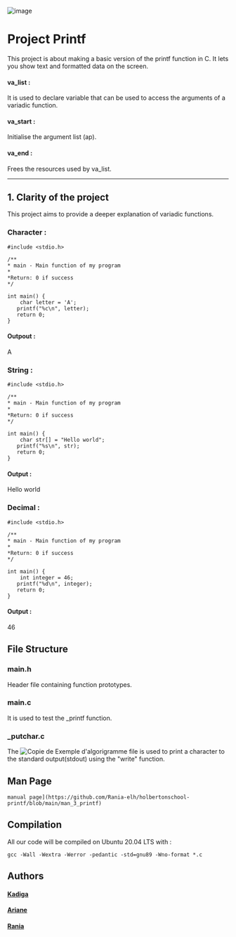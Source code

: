 ![image](https://github.com/user-attachments/assets/0dcd69da-1e4a-44ad-80c9-7076e68f92ea)
# Project Printf

This project is about making a basic version of the printf function in C. It lets you show text and formatted data on the screen.
#### va_list : 
It is used to declare variable that can be used to access the arguments of a variadic function.
#### va_start : 
Initialise the argument list (ap).
#### va_end : 
Frees the resources used by va_list.

---

## 1. Clarity of the project

This project aims to provide a deeper explanation of variadic functions.

### Character :
```
#include <stdio.h>

/**
* main - Main function of my program
*
*Return: 0 if success
*/
 
int main() {
    char letter = 'A';    
   printf("%c\n", letter); 
   return 0;
}
```
#### Outpout :

A

### String : 
```
#include <stdio.h>

/**
* main - Main function of my program
*
*Return: 0 if success
*/
 
int main() {
    char str[] = "Hello world";    
   printf("%s\n", str); 
   return 0;
}
```
#### Output :

Hello world

### Decimal : 
```
#include <stdio.h>

/**
* main - Main function of my program
*
*Return: 0 if success
*/
 
int main() {
    int integer = 46;    
   printf("%d\n", integer); 
   return 0;
}
```
#### Output : 

46

## File Structure

### main.h
Header file containing function prototypes.
### main.c
It is used to test the _printf function.
### _putchar.c
The ![Copie de Exemple d'algorigramme](https://github.com/user-attachments/assets/531ac96f-9240-4c2c-866c-29059b95caa1)
file is used to print a character to the standard output(stdout) using the "write" function.

## Man Page
```
manual page](https://github.com/Rania-elh/holbertonschool-printf/blob/main/man_3_printf)
```
## Compilation
All our code will be compiled on Ubuntu 20.04 LTS with :

```
gcc -Wall -Wextra -Werror -pedantic -std=gnu89 -Wno-format *.c
```
## Authors
#### [Kadiga](https://github.com/Kadiga6)
#### [Ariane](https://github.com/a-ian3)
#### [Rania](https://github.com/Rania-elh)
